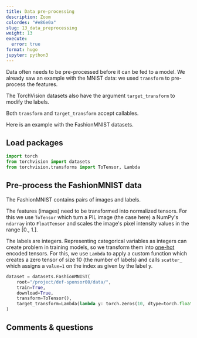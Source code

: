 ```yaml
---
title: Data pre-processing
description: Zoom
colordes: "#e86e0a"
slug: 13_data_preprocessing
weight: 13
execute:
  error: true
format: hugo
jupyter: python3
---
```




Data often needs to be pre-processed before it can be fed to a model. We already saw an example with the MNIST data: we used `transform` to pre-process the features.

The TorchVision datasets also have the argument `target_transform` to modify the labels.

Both `transform` and `target_transform` accept callables.

Here is an example with the FashionMNIST datasets.

## Load packages

``` python
import torch
from torchvision import datasets
from torchvision.transforms import ToTensor, Lambda
```

## Pre-process the FashionMNIST data

The FashionMNIST contains pairs of images and labels.

The features (images) need to be transformed into normalized tensors. For this we use `ToTensor` which turn a PIL image (the case here) a NumPy's `ndarray` into `FloatTensor` and scales the image's pixel intensity values in the range \[0., 1.\].

The labels are integers. Representing categorical variables as integers can create problem in training models, so we transform them into [one-hot](https://en.wikipedia.org/wiki/One-hot) encoded tensors. For this, we use `Lambda` to apply a custom function which creates a zero tensor of size 10 (the number of labels) and calls `scatter_` which assigns a `value=1` on the index as given by the label y.

``` python
dataset = datasets.FashionMNIST(
    root="/project/def-sponsor00/data/",
    train=True,
    download=True,
    transform=ToTensor(),
    target_transform=Lambda(lambda y: torch.zeros(10, dtype=torch.float).scatter_(0, torch.tensor(y), value=1))
)
```

## Comments & questions
